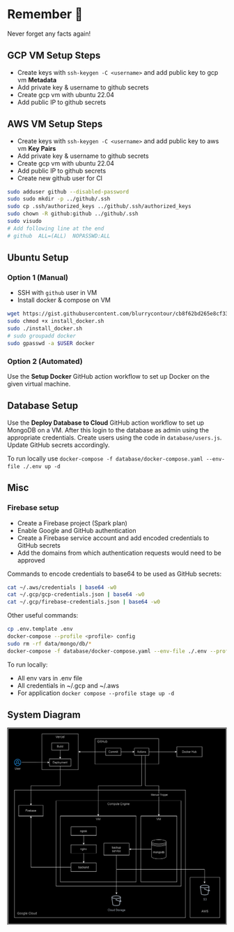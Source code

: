 # Remember 🧠
Never forget any facts again!

## GCP VM Setup Steps
* Create keys with `ssh-keygen -C <username>` and add public key to gcp vm **Metadata**
* Add private key & username to github secrets
* Create gcp vm with ubuntu 22.04
* Add public IP to github secrets

## AWS VM Setup Steps
* Create keys with `ssh-keygen -C <username>` and add public key to aws vm **Key Pairs**
* Add private key & username to github secrets
* Create gcp vm with ubuntu 22.04
* Add public IP to github secrets
* Create new github user for CI
```bash
sudo adduser github --disabled-password
sudo sudo mkdir -p ../github/.ssh
sudo cp .ssh/authorized_keys ../github/.ssh/authorized_keys
sudo chown -R github:github ../github/.ssh
sudo visudo
# Add following line at the end
# github  ALL=(ALL)  NOPASSWD:ALL
```

## Ubuntu Setup
### Option 1 (Manual)
* SSH with `github` user in VM
* Install docker & compose on VM
```bash
wget https://gist.githubusercontent.com/blurrycontour/cb8f62bd265e8cf335d3938745e985f3/raw/1eaee626b6a67047d3cbc2c39bdc33b039f61962/install_docker.sh
sudo chmod +x install_docker.sh
sudo ./install_docker.sh
# sudo groupadd docker
sudo gpasswd -a $USER docker
```

### Option 2 (Automated)
Use the **Setup Docker** GitHub action workflow to set up Docker on the given virtual machine.

## Database Setup
Use the **Deploy Database to Cloud** GitHub action workflow to set up MongoDB on a VM. After this login to the database as admin using the appropriate credentials. Create users using the code in `database/users.js`. Update GitHub secrets accordingly.

To run locally use `docker-compose -f database/docker-compose.yaml --env-file ./.env up -d`


## Misc
### Firebase setup
* Create a Firebase project (Spark plan)
* Enable Google and GitHub authentication
* Create a Firebase service account and add encoded credentials to GitHub secrets
* Add the domains from which authentication requests would need to be approved

Commands to encode credentials to base64 to be used as GitHub secrets:
```bash
cat ~/.aws/credentials | base64 -w0
cat ~/.gcp/gcp-credentials.json | base64 -w0
cat ~/.gcp/firebase-credentials.json | base64 -w0
```

Other useful commands:
```bash
cp .env.template .env
docker-compose --profile <profile> config
sudo rm -rf data/mongo/db/*
docker-compose -f database/docker-compose.yaml --env-file ./.env --profile <profile> config
```

To run locally:
- All env vars in .env file
- All credentials in ~/.gcp and ~/.aws
- For application `docker compose --profile stage up -d`


## System Diagram
![System Diagram](docs/system.drawio.png)
